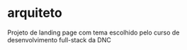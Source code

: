 # arquiteto
Projeto de landing page com tema escolhido pelo curso de desenvolvimento full-stack da DNC
